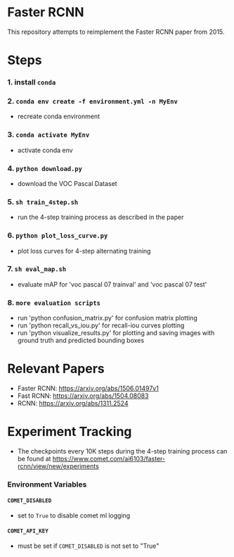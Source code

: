 # Faster RCNN
This repository attempts to reimplement the Faster RCNN paper from 2015.

# Steps
### 1. install `conda`
### 2. `conda env create -f environment.yml -n MyEnv`
- recreate conda environment
### 3. `conda activate MyEnv`
- activate conda env
### 4. `python download.py`
- download the VOC Pascal Dataset
### 5. `sh train_4step.sh`
- run the 4-step training process as described in the paper
### 6. `python plot_loss_curve.py`
- plot loss curves for 4-step alternating training
### 7. `sh eval_map.sh`
- evaluate mAP for 'voc pascal 07 trainval' and 'voc pascal 07 test'

### 8. `more evaluation scripts`
- run 'python confusion_matrix.py' for confusion matrix plotting
- run 'python recall_vs_iou.py' for recall-iou curves plotting
- run 'python visualize_results.py' for plotting and saving images with ground truth and predicted bounding boxes

# Relevant Papers
- Faster RCNN: https://arxiv.org/abs/1506.01497v1
- Fast RCNN: https://arxiv.org/abs/1504.08083
- RCNN: https://arxiv.org/abs/1311.2524

# Experiment Tracking
- The checkpoints every 10K steps during the 4-step training process can be found at https://www.comet.com/ai6103/faster-rcnn/view/new/experiments
### Environment Variables
#### `COMET_DISABLED`
- set to `True` to disable comet ml logging
#### `COMET_API_KEY`
- must be set if `COMET_DISABLED` is not set to "True"


